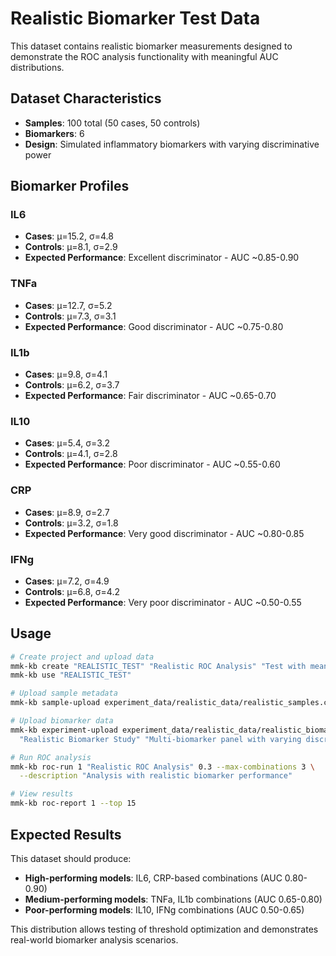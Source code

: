 # Realistic Biomarker Test Data

This dataset contains realistic biomarker measurements designed to demonstrate the ROC analysis functionality with meaningful AUC distributions.

## Dataset Characteristics

- **Samples**: 100 total (50 cases, 50 controls)
- **Biomarkers**: 6
- **Design**: Simulated inflammatory biomarkers with varying discriminative power

## Biomarker Profiles

### IL6
- **Cases**: μ=15.2, σ=4.8
- **Controls**: μ=8.1, σ=2.9
- **Expected Performance**: Excellent discriminator - AUC ~0.85-0.90

### TNFa
- **Cases**: μ=12.7, σ=5.2
- **Controls**: μ=7.3, σ=3.1
- **Expected Performance**: Good discriminator - AUC ~0.75-0.80

### IL1b
- **Cases**: μ=9.8, σ=4.1
- **Controls**: μ=6.2, σ=3.7
- **Expected Performance**: Fair discriminator - AUC ~0.65-0.70

### IL10
- **Cases**: μ=5.4, σ=3.2
- **Controls**: μ=4.1, σ=2.8
- **Expected Performance**: Poor discriminator - AUC ~0.55-0.60

### CRP
- **Cases**: μ=8.9, σ=2.7
- **Controls**: μ=3.2, σ=1.8
- **Expected Performance**: Very good discriminator - AUC ~0.80-0.85

### IFNg
- **Cases**: μ=7.2, σ=4.9
- **Controls**: μ=6.8, σ=4.2
- **Expected Performance**: Very poor discriminator - AUC ~0.50-0.55

## Usage

```bash
# Create project and upload data
mmk-kb create "REALISTIC_TEST" "Realistic ROC Analysis" "Test with meaningful AUCs" "ROC Developer"
mmk-kb use "REALISTIC_TEST"

# Upload sample metadata
mmk-kb sample-upload experiment_data/realistic_data/realistic_samples.csv

# Upload biomarker data
mmk-kb experiment-upload experiment_data/realistic_data/realistic_biomarker_study.csv \
  "Realistic Biomarker Study" "Multi-biomarker panel with varying discriminative power"

# Run ROC analysis
mmk-kb roc-run 1 "Realistic ROC Analysis" 0.3 --max-combinations 3 \
  --description "Analysis with realistic biomarker performance"

# View results
mmk-kb roc-report 1 --top 15
```

## Expected Results

This dataset should produce:
- **High-performing models**: IL6, CRP-based combinations (AUC 0.80-0.90)
- **Medium-performing models**: TNFa, IL1b combinations (AUC 0.65-0.80)
- **Poor-performing models**: IL10, IFNg combinations (AUC 0.50-0.65)

This distribution allows testing of threshold optimization and demonstrates real-world biomarker analysis scenarios.
